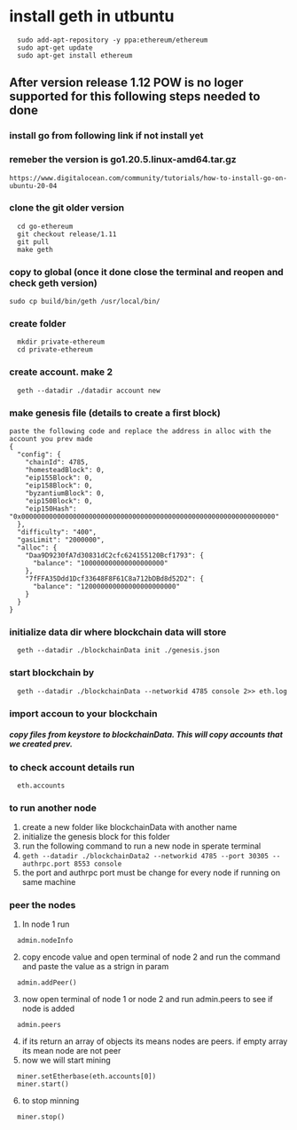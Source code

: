 # install geth in utbuntu
```
  sudo add-apt-repository -y ppa:ethereum/ethereum
  sudo apt-get update
  sudo apt-get install ethereum
```

## After version release 1.12 POW is no loger supported for this following steps needed to done

  ### install go from following link if not install yet
  ### remeber the version is go1.20.5.linux-amd64.tar.gz
  ``` https://www.digitalocean.com/community/tutorials/how-to-install-go-on-ubuntu-20-04 ```
  
  ### clone the git older version
  ```
    cd go-ethereum
    git checkout release/1.11
    git pull
    make geth
  ```
  ### copy to global (once it done close the terminal and reopen and check geth version)
  ``` sudo cp build/bin/geth /usr/local/bin/ ``` 

  ### create folder
  ```
    mkdir private-ethereum
    cd private-ethereum
  ```

  ### create account. make 2 
  ```
    geth --datadir ./datadir account new
  ```
  
  ### make genesis file (details to create a first block)
    paste the following code and replace the address in alloc with the account you prev made
    {
      "config": {
        "chainId": 4785,
        "homesteadBlock": 0,
        "eip155Block": 0,
        "eip158Block": 0,
        "byzantiumBlock": 0,
        "eip150Block": 0,
        "eip150Hash": "0x0000000000000000000000000000000000000000000000000000000000000000"
      },
      "difficulty": "400",
      "gasLimit": "2000000",
      "alloc": {
        "Daa9D9230fA7d30831dC2cfc624155120Bcf1793": { 
          "balance": "100000000000000000000" 
        },
        "7fFFA35Ddd1Dcf33648F8F61C8a712bDBd8d52D2": { 
          "balance": "120000000000000000000000" 
        }
      }
    }

  ### initialize data dir where blockchain data will store
  ```
    geth --datadir ./blockchainData init ./genesis.json
  ```

  ### start blockchain by 
  ``` 
    geth --datadir ./blockchainData --networkid 4785 console 2>> eth.log
  ```

  ### import accoun to your blockchain
  ##### copy files from keystore to blockchainData. This will copy accounts that we created prev.
  
  ### to check account details run
  ```
    eth.accounts
  ```
  ### to run another node
  1. create a new folder like blockchainData with another name
  2. initialize the genesis block for this folder
  3. run the following command to run a new node in sperate terminal
  4. ``` geth --datadir ./blockchainData2 --networkid 4785 --port 30305 --authrpc.port 8553 console ```
  5. the port and authrpc port must be change for every node if running on same machine
  
  ### peer the nodes
  1. In node 1 run 
  ```
    admin.nodeInfo
  ```
  2. copy encode value and open terminal of node 2 and run the command and paste the value as a strign in param
  ```
    admin.addPeer()
  ```
  3. now open terminal of node 1 or node 2 and run admin.peers to see if node is added
  ```
    admin.peers
  ```
  4. if its return an array of objects its means nodes are peers. if empty array its mean node are not peer
  5. now we will start mining
  ```
    miner.setEtherbase(eth.accounts[0])
    miner.start()
  ```
  6. to stop minning 
  ```
    miner.stop()
  ```

 
